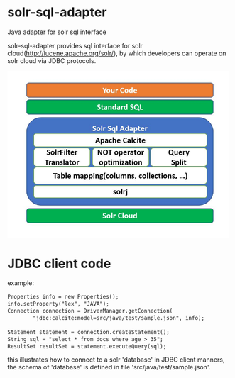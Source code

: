 # solr-sql-adapter
Java adapter for solr sql interface

solr-sql-adapter provides sql interface for solr cloud(http://lucene.apache.org/solr/), by which developers can operate on solr cloud via JDBC protocols.

<img src="https://github.com/umakanthbobba/solr-sql-adapter/blob/master/docs/Arch.JPG" width=500/>

# JDBC client code

example:

	Properties info = new Properties();
	info.setProperty("lex", "JAVA");
	Connection connection = DriverManager.getConnection(
			"jdbc:calcite:model=src/java/test/sample.json", info);

	Statement statement = connection.createStatement();
	String sql = "select * from docs where age > 35";
	ResultSet resultSet = statement.executeQuery(sql);
	
this illustrates how to connect to a solr 'database' in JDBC client manners, the schema of 'database' is defined in file 'src/java/test/sample.json'.
